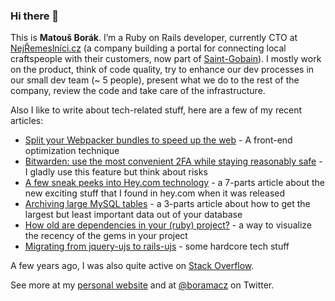 ### Hi there 👋

This is **Matouš Borák**. I’m a Ruby on Rails developer, currently CTO at [NejŘemeslníci.cz](https://www.nejremeslnici.cz) (a company building a portal for connecting local craftspeople with their customers, now part of [Saint-Gobain](https://www.saint-gobain.com/en)). I mostly work on the product, think of code quality, try to enhance our dev processes in our small dev team (~ 5 people), present what we do to the rest of the company, review the code and take care of the infrastructure.

Also I like to write about tech-related stuff, here are a few of my recent articles:

- [Split your Webpacker bundles to speed up the web](https://dev.to/nejremeslnici/split-your-webpacker-bundles-to-speed-up-the-web-2) - A front-end optimization technique
- [Bitwarden: use the most convenient 2FA while staying reasonably safe](https://dev.to/borama/bitwarden-use-the-most-convenient-2fa-while-staying-reasonably-safe-13ee) - I gladly use this feature but think about risks
- [A few sneak peeks into Hey.com technology](https://dev.to/borama/a-few-sneak-peeks-into-hey-com-technology-i-intro-4bjg) - a 7-parts article about the new exciting stuff that I found in hey.com when it was released
- [Archiving large MySQL tables](https://dev.to/nejremeslnici/archiving-large-mysql-tables-part-i-intro-4im1) - a 3-parts article about how to get the largest but least important data out of your database
- [How old are dependencies in your (ruby) project?](https://dev.to/nejremeslnici/how-old-are-dependencies-in-your-ruby-project-3jia) - a way to visualize the recency of the gems in your project
- [Migrating from jquery-ujs to rails-ujs](https://dev.to/nejremeslnici/migrating-from-jquery-ujs-to-rails-ujs-k9m) - some hardcore tech stuff

A few years ago, I was also quite active on [Stack Overflow](https://stackoverflow.com/users/1544012/borama).

See more at my [personal website](https://www.platanus.cz) and at [@boramacz](https://twitter.com/boramacz) on Twitter.

